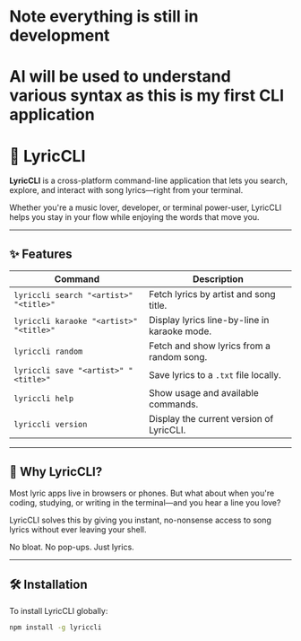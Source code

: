 # Note everything is still in development
# AI will be used to understand various syntax as this is my first CLI application
# 🎤 LyricCLI

**LyricCLI** is a cross-platform command-line application that lets you search, explore, and interact with song lyrics—right from your terminal.

Whether you're a music lover, developer, or terminal power-user, LyricCLI helps you stay in your flow while enjoying the words that move you.

---

## ✨ Features

| Command | Description |
|---------|-------------|
| `lyriccli search "<artist>" "<title>"` | Fetch lyrics by artist and song title. |
| `lyriccli karaoke "<artist>" "<title>"` | Display lyrics line-by-line in karaoke mode. |
| `lyriccli random` | Fetch and show lyrics from a random song. |
| `lyriccli save "<artist>" "<title>"` | Save lyrics to a `.txt` file locally. |
| `lyriccli help` | Show usage and available commands. |
| `lyriccli version` | Display the current version of LyricCLI. |

---

## 🚀 Why LyricCLI?

Most lyric apps live in browsers or phones. But what about when you're coding, studying, or writing in the terminal—and you hear a line you love?

LyricCLI solves this by giving you instant, no-nonsense access to song lyrics without ever leaving your shell.

No bloat. No pop-ups. Just lyrics.

---

## 🛠️ Installation

To install LyricCLI globally:

```bash
npm install -g lyriccli
